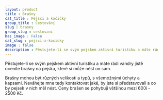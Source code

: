 ```yaml
---
layout: product
title : Brašny
cat_title : Pejsci a kočičky
group_title : Cestování
slug : brasny
group_slug : cestovani
has_image : False
cat_slug : pejsci-a-kocicky
image : false
description : Pěstujete-li se svým pejskem aktivní turistiku a máte rádi vandry jistě oceníte brašny na pejska, které si může nést on sám.
---
```


Pěstujete-li se svým pejskem aktivní turistiku a máte rádi vandry jistě oceníte brašny na pejska, které si může nést on sám.

Brašny mohou být různých velikostí a typů, s všemožnými úchyty a kapsami.
Neváhejte mne tedy kontaktovat jaké, by jste si představovali a co by pejsek v nich měl nést.
Ceny brašen se pohybují většinou mezi 600i - 2500 Kč.

